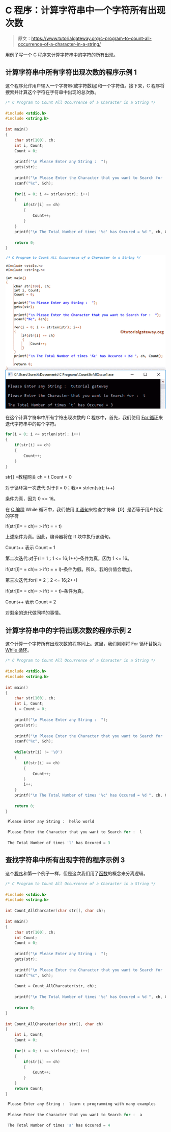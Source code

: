# C 程序：计算字符串中一个字符所有出现次数

> 原文：<https://www.tutorialgateway.org/c-program-to-count-all-occurrence-of-a-character-in-a-string/>

用例子写一个 C 程序来计算字符串中的字符的所有出现。

## 计算字符串中所有字符出现次数的程序示例 1

这个程序允许用户输入一个字符串(或字符数组)和一个字符值。接下来，C 程序将搜索并计算这个字符在字符串中出现的总次数。

```c
/* C Program to Count All Occurrence of a Character in a String */

#include <stdio.h>
#include <string.h>

int main()
{
  	char str[100], ch;
  	int i, Count;
  	Count = 0;

  	printf("\n Please Enter any String :  ");
  	gets(str);

  	printf("\n Please Enter the Character that you want to Search for :  ");
  	scanf("%c", &ch);

  	for(i = 0; i <= strlen(str); i++)
  	{
  		if(str[i] == ch)  
		{
  			Count++;
 		}
	}
	printf("\n The Total Number of times '%c' has Occured = %d ", ch, Count);

  	return 0;
}
```

![C Program to Count All Occurrence of a Character in a String 1](img/17fc2b905f06fbc9299c90a596640e60.png)

在这个计算字符串中所有字符出现次数的 C 程序中，首先，我们使用 [For 循环](https://www.tutorialgateway.org/for-loop-in-c-programming/)来迭代字符串中的每个字符。

```c
for(i = 0; i <= strlen(str); i++)
{
	if(str[i] == ch)  
	{
		Count++;  	
	}
}
```

str[] =教程网关
ch = t
Count = 0

对于循环第一次迭代:对于(I = 0；我<= strlen(str); i++)

条件为真，因为 0 <= 16。

在 [C 编程](https://www.tutorialgateway.org/c-programming/) While 循环中，我们使用 [If 语句](https://www.tutorialgateway.org/if-statement-in-c/)来检查字符串【0】是否等于用户指定的字符

if(str[I]= = ch)= > if(t = = t)

上述条件为真。因此，编译器将在 If 块中执行该语句。

Count++
表示 Count = 1

第二次迭代:对于(I = 1；1 <= 16;1++)–条件为真，因为 1 <= 16。

if(str[I]= = ch)= > if(t = = l)–条件为假。所以，我的价值会增加。

第三次迭代:for(I = 2；2 <= 16;2++)

if(str[I]= = ch)= > if(t = = t)–条件为真。

Count++
表示 Count = 2

对剩余的迭代做同样的事情。

## 计算字符串中的字符出现次数的程序示例 2

这个计算一个字符所有出现次数的程序同上。这里，我们刚刚将 For 循环替换为 [While 循环](https://www.tutorialgateway.org/while-loop-in-c/)。

```c
/* C Program to Count All Occurrence of a Character in a String */

#include <stdio.h>
#include <string.h>

int main()
{
  	char str[100], ch;
  	int i, Count;
  	i = Count = 0;

  	printf("\n Please Enter any String :  ");
  	gets(str);

  	printf("\n Please Enter the Character that you want to Search for :  ");
  	scanf("%c", &ch);

  	while(str[i] != '\0')
  	{
  		if(str[i] == ch)  
		{
  			Count++;
 		}
 		i++;
	}
	printf("\n The Total Number of times '%c' has Occured = %d ", ch, Count);

  	return 0;
}
```

```c
 Please Enter any String :  hello world

 Please Enter the Character that you want to Search for :  l

 The Total Number of times 'l' has Occured = 3
```

## 查找字符串中所有出现字符的程序示例 3

这个[程序](https://www.tutorialgateway.org/c-programming-examples/)和第一个例子一样，但是这次我们用了[函数](https://www.tutorialgateway.org/functions-in-c/)的概念来分离逻辑。

```c
/* C Program to Count All Occurrence of a Character in a String */

#include <stdio.h>
#include <string.h>

int Count_AllCharcater(char str[], char ch);

int main()
{
  	char str[100], ch;
  	int Count;
  	Count = 0;

  	printf("\n Please Enter any String :  ");
  	gets(str);

  	printf("\n Please Enter the Character that you want to Search for :  ");
  	scanf("%c", &ch);

  	Count = Count_AllCharcater(str, ch);

	printf("\n The Total Number of times '%c' has Occured = %d ", ch, Count);

  	return 0;
}

int Count_AllCharcater(char str[], char ch)
{
	int i, Count;
	Count = 0;

  	for(i = 0; i <= strlen(str); i++)
  	{
  		if(str[i] == ch)  
		{
  			Count++;
 		}
	}
	return Count;
}
```

```c
 Please Enter any String :  learn c programming with many examples

 Please Enter the Character that you want to Search for :  a

 The Total Number of times 'a' has Occured = 4 
```